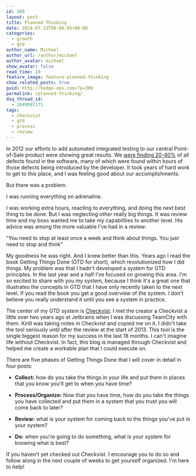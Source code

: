 ```yaml
---
id: 309
layout: post
title: Planned Thinking
date: 2014-07-23T08:00:05+00:00
categories: 
  - growth
  - gtd
author_name: Michael
author_url: /author/michael
author_avatar: michael
show_avatar: false
read_time: 10
feature_image: feature-planned-thinking 
show_related_posts: true 
guid: http://hedge-ops.com/?p=309
permalink: /planned-thinking/
dsq_thread_id:
  - 2849997171
tags:
  - checkvist
  - gtd
  - process
  - review
---
```

In 2012 our efforts to add automated integrated testing to our central Point-of-Sale product were showing great results. We [were finding 20-40%](/measure-for-reality/) of all defects found in the software, many of which were found within hours of those defects being introduced by the developer. It took years of hard work to get to this place, and I was feeling good about our accomplishments.

But there was a problem.

I was running everything on adrenaline.<!--more-->

I was working extra hours, reacting to everything, and doing the next best thing to be done. But I was neglecting other really big things. It was review time and my boss wanted me to take my capabilities to another level. His advice was among the more valuable I've had in a review:

"You need to stop at least once a week and think about things. You just need to stop and think"

My goodness he was right. And I knew better than this. Years ago I read the book Getting Things Done (GTD for short), which revolutionized how I did things. My problem was that I hadn't developed a system for GTD principles. In the last year and a half I've focused on growing this area. I'm so excited to share with you my system, because I think it's a great one that illustrates the concepts in GTD that I have only recently taken to the next level. If you read the book you get a good overview of the system. I don't believe you really understand it until you see a system in practice.

The center of my GTD system is [Checkvist](http://www.checkvist.com). I met the creator a Checkvist a little over two years ago at Jetbrains when I was discussing TeamCity with them. Kirill was taking notes in Checkvist and copied me on it. I didn't take the tool seriously until after the review at the start of 2013. This tool is the single biggest reason for my success in the last 18 months. I can't imagine life without Checkvist. In fact, this blog is managed through Checkvist and helped me create a workable plan that I could execute on.

There are five phases of Getting Things Done that I will cover in detail in four posts:

  * **Collect:** how do you take the things in your life and put them in places that you know you'll get to when you have time?

  * **Process/Organize:** Now that you have time, how do you take the things you have collected and put them in a system that you trust you will come back to later?

  * **Review:** what is your system for coming back to the things you've put in your system?

  * **Do:** when you're going to do something, what is your system for knowing what is best?

If you haven't yet checked out Checkvist. I encourage you to do so and follow along in the next couple of weeks to get yourself organized. I'm here to help!